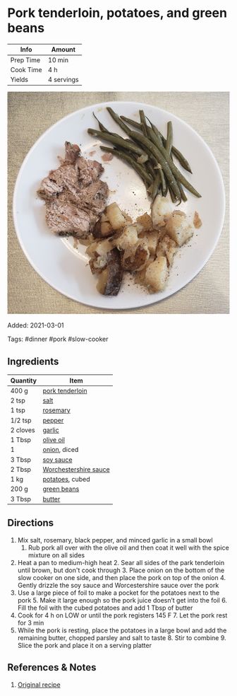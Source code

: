 # Pork tenderloin, potatoes, and green beans

| Info      | Amount     |
| --------- | ---------- |
| Prep Time | 10 min     |
| Cook Time | 4 h        |
| Yields    | 4 servings |

![Pork tenderloin, potatoes, and green beans](/_assets/pork-tenderloin-potatoes-beans.jpg)

Added: 2021-03-01

Tags: #dinner #pork #slow-cooker

## Ingredients

| Quantity | Item                                                                |
| -------- | ------------------------------------------------------------------- |
| 400 g    | [pork tenderloin](../_ingredients/pork%20tenderloin.md)             |
| 2 tsp    | [salt](../_ingredients/salt.md)                                     |
| 1 tsp    | [rosemary](../_ingredients/rosemary.md)                             |
| 1/2 tsp  | [pepper](../_ingredients/pepper.md)                                 |
| 2 cloves | [garlic](../_ingredients/garlic.md)                                 |
| 1 Tbsp   | [olive oil](../_ingredients/olive%20oil.md)                         |
| 1        | [onion](../_ingredients/onion.md), diced                            |
| 3 Tbsp   | [soy sauce](../_ingredients/soy%20sauce.md)                         |
| 2 Tbsp   | [Worchestershire sauce](../_ingredients/worchestershire%20sauce.md) |
| 1 kg     | [potatoes](../_ingredients/potato.md), cubed                        |
| 200 g    | [green beans](../_ingredients/green%20beans.md)                     |
| 3 Tbsp   | [butter](../_ingredients/butter.md)                                 |

## Directions

1. Mix salt, rosemary, black pepper, and minced garlic in a small bowl
	1. Rub pork all over with the olive oil and then coat it well with the spice mixture on all sides
2. Heat a pan to medium-high heat
	2. Sear all sides of the park tenderloin until brown, but don't cook through
	3. Place onion on the bottom of the slow cooker on one side, and then place the pork on top of the onion
	4. Gently drizzle the soy sauce and Worcestershire sauce over the pork
3. Use a large piece of foil to make a pocket for the potatoes next to the pork
	5. Make it large enough so the pork juice doesn’t get into the foil
	6. Fill the foil with the cubed potatoes and add 1 Tbsp of butter
4. Cook for 4 h on LOW or until the pork registers 145 F
	7. Let the pork rest for 3 min
5. While the pork is resting, place the potatoes in a large bowl and add the remaining butter, chopped parsley and salt to taste
	8. Stir to combine
	9. Slice the pork and place it on a serving platter

## References & Notes

1. [Original recipe](https://www.blessthismessplease.com/slow-cooker-pork-tenderloin-and-potatoes/)
